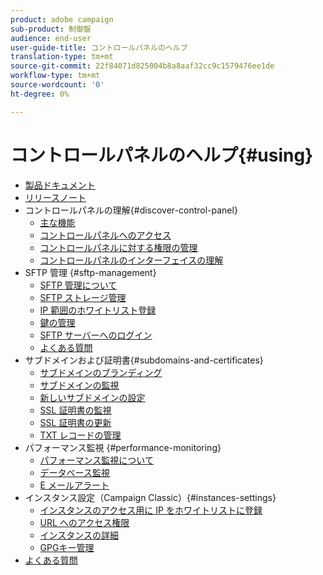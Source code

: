 ```yaml
---
product: adobe campaign
sub-product: 制御盤
audience: end-user
user-guide-title: コントロールパネルのヘルプ
translation-type: tm+mt
source-git-commit: 22f84071d825004b8a8aaf32cc9c1579476ee1de
workflow-type: tm+mt
source-wordcount: '0'
ht-degree: 0%

---
```



# コントロールパネルのヘルプ{#using}

+ [製品ドキュメント](control-panel-home.md)
+ [リリースノート](release-notes.md)
+ コントロールパネルの理解{#discover-control-panel}
   + [主な機能](discover/using/key-features.md)
   + [コントロールパネルへのアクセス](discover/using/accessing-control-panel.md)
   + [コントロールパネルに対する権限の管理](discover/using/managing-permissions.md)
   + [コントロールパネルのインターフェイスの理解](discover/using/discovering-the-interface.md)
+ SFTP 管理 {#sftp-management}
   + [SFTP 管理について](sftp/using/about-sftp-management.md)
   + [SFTP ストレージ管理](sftp/using/sftp-storage-management.md)
   + [IP 範囲のホワイトリスト登録](sftp/using/ip-range-whitelisting.md)
   + [鍵の管理](sftp/using/key-management.md)
   + [SFTP サーバーへのログイン](sftp/using/logging-into-sftp-server.md)
   + [よくある質問](sftp/using/common-questions.md)
+ サブドメインおよび証明書{#subdomains-and-certificates}
   + [サブドメインのブランディング](subdomains-certificates/using/subdomains-branding.md)
   + [サブドメインの監視](subdomains-certificates/using/monitoring-subdomains.md)
   + [新しいサブドメインの設定](subdomains-certificates/using/setting-up-new-subdomain.md)
   + [SSL 証明書の監視](subdomains-certificates/using/monitoring-ssl-certificates.md)
   + [SSL 証明書の更新](subdomains-certificates/using/renewing-subdomain-certificate.md)
   + [TXT レコードの管理](subdomains-certificates/using/managing-txt-records.md)
+ パフォーマンス監視 {#performance-monitoring}
   + [パフォーマンス監視について](performance-monitoring/using/about-performance-monitoring.md)
   + [データベース監視](performance-monitoring/using/database-monitoring.md)
   + [E メールアラート](performance-monitoring/using/email-alerting.md)
+ インスタンス設定（Campaign Classic）{#instances-settings}
   + [インスタンスのアクセス用に IP をホワイトリストに登録](instances-settings/using/ip-whitelisting-instance-access.md)
   + [URL へのアクセス権限](instances-settings/using/url-permissions.md)
   + [インスタンスの詳細](instances-settings/using/instance-details.md)
   + [GPGキー管理](instances-settings/using/gpg-keys-management.md)
+ [よくある質問](faq.md)
